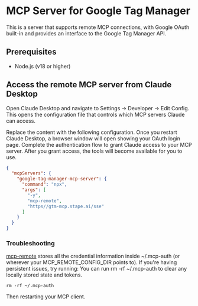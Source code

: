 # MCP Server for Google Tag Manager

This is a server that supports remote MCP connections, with Google OAuth built-in and provides an interface to the Google Tag Manager API.

## Prerequisites
- Node.js (v18 or higher)

## Access the remote MCP server from Claude Desktop

Open Claude Desktop and navigate to Settings -> Developer -> Edit Config. This opens the configuration file that controls which MCP servers Claude can access.

Replace the content with the following configuration. Once you restart Claude Desktop, a browser window will open showing your OAuth login page. Complete the authentication flow to grant Claude access to your MCP server. After you grant access, the tools will become available for you to use.

```json
{
  "mcpServers": {
    "google-tag-manager-mcp-server": {
      "command": "npx",
      "args": [
        "-y",
        "mcp-remote",
        "https//gtm-mcp.stape.ai/sse"
      ]
    }
  }
}
```

### Troubleshooting

[mcp-remote](https://github.com/geelen/mcp-remote#readme) stores all the credential information inside ~/.mcp-auth (or wherever your MCP_REMOTE_CONFIG_DIR points to). If you're having persistent issues, try running:
You can run rm -rf ~/.mcp-auth to clear any locally stored state and tokens.
```
rm -rf ~/.mcp-auth
```
Then restarting your MCP client.
